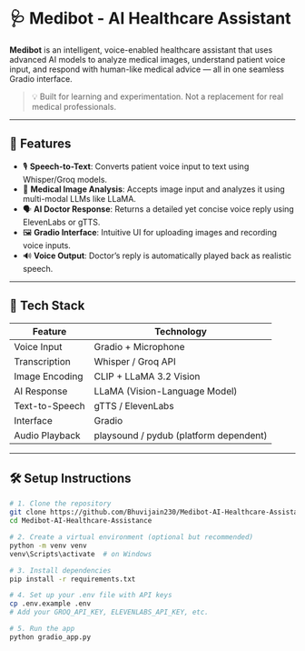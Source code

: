 # 🩺 Medibot - AI Healthcare Assistant

**Medibot** is an intelligent, voice-enabled healthcare assistant that uses advanced AI models to analyze medical images, understand patient voice input, and respond with human-like medical advice — all in one seamless Gradio interface.

> 💡 Built for learning and experimentation. Not a replacement for real medical professionals.

---

## 🎯 Features

- 🎙️ **Speech-to-Text**: Converts patient voice input to text using Whisper/Groq models.
- 🧠 **Medical Image Analysis**: Accepts image input and analyzes it using multi-modal LLMs like LLaMA.
- 🗣️ **AI Doctor Response**: Returns a detailed yet concise voice reply using ElevenLabs or gTTS.
- 🖼️ **Gradio Interface**: Intuitive UI for uploading images and recording voice inputs.
- 🔊 **Voice Output**: Doctor’s reply is automatically played back as realistic speech.

---

## 🚀 Tech Stack

| Feature | Technology |
|--------|------------|
| Voice Input | Gradio + Microphone |
| Transcription | Whisper / Groq API |
| Image Encoding | CLIP + LLaMA 3.2 Vision |
| AI Response | LLaMA (Vision-Language Model) |
| Text-to-Speech | gTTS / ElevenLabs |
| Interface | Gradio |
| Audio Playback | playsound / pydub (platform dependent) |

---
## 🛠️ Setup Instructions

```bash
# 1. Clone the repository
git clone https://github.com/Bhuvijain230/Medibot-AI-Healthcare-Assistance.git
cd Medibot-AI-Healthcare-Assistance

# 2. Create a virtual environment (optional but recommended)
python -m venv venv
venv\Scripts\activate  # on Windows

# 3. Install dependencies
pip install -r requirements.txt

# 4. Set up your .env file with API keys
cp .env.example .env
# Add your GROQ_API_KEY, ELEVENLABS_API_KEY, etc.

# 5. Run the app
python gradio_app.py
